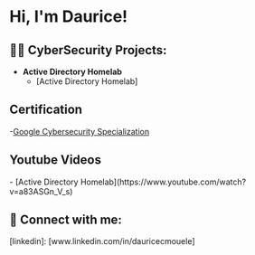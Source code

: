 <h1>Hi, I'm Daurice! </h1>

<h2>👨‍💻 CyberSecurity Projects:</h2>

- <b>Active Directory Homelab</b>
  - [Active Directory Homelab]
<h2>Certification</h2>


-[Google Cybersecurity Specialization](https://www.coursera.org/account/accomplishments/specialization/certificate/9QZNKQY9FHHE)

<h2>Youtube Videos</h2>
- [Active Directory Homelab](https://www.youtube.com/watch?v=a83ASGn_V_s)
  

<h2> 🤳 Connect with me:</h2>
[linkedin]: [www.linkedin.com/in/dauricecmouele]



<!--
**joshmadakor1/joshmadakor1** is a ✨ _special_ ✨ repository because its `README.md` (this file) appears on your GitHub profile.

Here are some ideas to get you started:

- 🔭 I’m currently working on ...
- 🌱 I’m currently learning ...
- 👯 I’m looking to collaborate on ...
- 🤔 I’m looking for help with ...
- 💬 Ask me about ...
- 📫 How to reach me: ...
- 😄 Pronouns: ...
- ⚡ Fun fact: ...
-->
